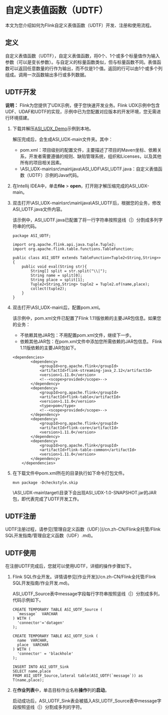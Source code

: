 # 自定义表值函数（UDTF）

本文为您介绍如何为Flink自定义表值函数（UDTF）开发、注册和使用流程。

## 定义

自定义表值函数（UDTF），自定义表值函数，将0个、1个或多个标量值作为输入参数（可以是变长参数）。与自定义的标量函数类似，但与标量函数不同。表值函数可以返回任意数量的行作为输出，而不仅是1个值。返回的行可以由1个或多个列组成。调用一次函数输出多行或多列数据。

## UDTF开发

**说明：** Flink为您提供了UDX示例，便于您快速开发业务。Flink UDX示例中包含UDF、UDAF和UDTF的实现，示例中已为您配置对应版本的开发环境，您无需进行环境搭建。

1.  下载并解压[ASI\_UDX\_Demo](https://github.com/RealtimeCompute/ASI_UDX)示例到本地。

    解压完成后，会生成ASI\_UDX-main文件夹。其中：

    -   pom.xml：项目级别的配置文件，主要描述了项目的Maven坐标、依赖关系，开发者需要遵循的规则、缺陷管理系统，组织和Licenses，以及其他所有的项目相关因素。
    -   \\ASI\_UDX-main\\src\\main\\java\\ASI\_UDF\\ASI\_UDTF.java：自定义表值函数（UDTF）示例的Java代码。
2.  在Intellij IDEA中，单击**file** \> **open**，打开刚才解压缩完成的ASI\_UDX-main。
3.  双击打开\\ASI\_UDX-main\\src\\main\\java\\ASI\_UDTF后，根据您的业务，修改ASI\_UDTF.java文件内容。

    该示例中，ASI\_UDTF.java已配置了将一行字符串按照竖线（\|）分割成多列字符串的代码。

    ```
    package ASI_UDTF;
    
    import org.apache.flink.api.java.tuple.Tuple2;
    import org.apache.flink.table.functions.TableFunction;
    
    public class ASI_UDTF extends TableFunction<Tuple2<String,String>> {
        public void eval(String str){
            String[] split = str.split("\\|");
            String name = split[0];
            String place = split[1];
            Tuple2<String,String> tuple2 = Tuple2.of(name,place);
            collect(tuple2);
        }
    }
    ```

4.  双击打开\\ASI\_UDX-main\\后，配置pom.xml。

    该示例中，pom.xml文件已配置了Flink 1.11版依赖的主要JAR包信息。如果您的业务：

    -   不依赖其他JAR包：不用配置pom.xml文件，继续下一步。
    -   依赖其他JAR包：在pom.xml文件中添加您所需依赖的JAR包信息。
    Flink 1.11版依赖的主要JAR包如下。

    ```
    <dependencies>
            <dependency>
                <groupId>org.apache.flink</groupId>
                <artifactId>flink-streaming-java_2.12</artifactId>
                <version>1.11.0</version>
                <!--<scope>provided</scope>-->
            </dependency>
            <dependency>
                <groupId>org.apache.flink</groupId>
                <artifactId>flink-table</artifactId>
                <version>1.11.0</version>
                <type>pom</type>
                <!--<scope>provided</scope>-->
            </dependency>
            <dependency>
                <groupId>org.apache.flink</groupId>
                <artifactId>flink-core</artifactId>
                <version>1.11.0</version>
            </dependency>
            <dependency>
                <groupId>org.apache.flink</groupId>
                <artifactId>flink-table-common</artifactId>
                <version>1.11.0</version>
            </dependency>
        </dependencies>
    ```

5.  在下载文件中pom.xml所在的目录执行如下命令打包文件。

    ```
    mvn package -Dcheckstyle.skip
    ```

    \\ASI\_UDX-main\\target\\目录下会出现ASI\_UDX-1.0-SNAPSHOT.jar的JAR包，即代表完成了UDTF开发工作。


## UDTF注册

UDTF注册过程，请参见[管理自定义函数（UDF）](/cn.zh-CN/Flink全托管/Flink SQL开发指南/管理自定义函数（UDF）.md)。

## UDTF使用

在注册UDTF完成后，您就可以使用UDTF，详细的操作步骤如下。

1.  Flink SQL作业开发。详情请参见[作业开发](/cn.zh-CN/Flink全托管/Flink SQL开发指南/作业开发.md)。

    ASI\_UDTF\_Source表中message字段每行字符串按照竖线（\|）分割成多列，代码示例如下。

    ```
    CREATE TEMPORARY TABLE ASI_UDTF_Source (
      `message`  VARCHAR
    ) WITH (
      'connector'='datagen'
    );
    
    CREATE TEMPORARY TABLE ASI_UDTF_Sink (
      name  VARCHAR,
      place  VARCHAR
    ) WITH (
      'connector' = 'blackhole'
    );
    
    INSERT INTO ASI_UDTF_Sink
    SELECT name,place
    FROM ASI_UDTF_Source,lateral table(ASI_UDTF(`message`)) as T(name,place);
    ```

2.  在**作业列表**中，单击目标作业名称**操作**列的**启动**。

    启动成功后，ASI\_UDTF\_Sink表会被插入ASI\_UDTF\_Source表中message字段按照竖线（\|）分割成多列的字符。


